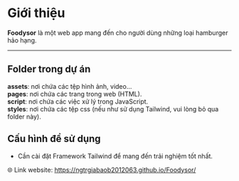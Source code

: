 # Giới thiệu

**Foodysor** là một web app mang đến cho người dùng những loại hamburger hảo hạng.

***

## Folder trong dự án

**assets**: nơi chứa các tệp hình ảnh, video...\
**pages**: nơi chứa các trang trong web (HTML).\
**script**: nơi chứa các việc xử lý trong JavaScript.\
**styles**: nơi chứa các tệp css (nếu như sử dụng Tailwind, vui lòng bỏ qua folder này).

## Cấu hình để sử dụng 
- Cần cài đặt Framework Tailwind để mang đến trải nghiệm tốt nhất.

🌐 Link website: https://ngtrgiabaob2012063.github.io/Foodysor/
